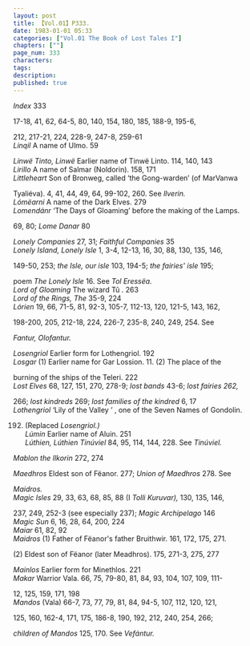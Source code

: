 ```yaml
---
layout: post
title: 【Vol.01】P333.
date: 1983-01-01 05:33
categories: ["Vol.01 The Book of Lost Tales I"]
chapters: [""]
page_num: 333
characters: 
tags: 
description: 
published: true
---
```


<p style="text-indent: 0;">
<I>Index</I> 333
</p>

17-18, 41, 62, 64-5, 80, 140, 154, 180, 185, 188-9, 195-6,

212, 217-21, 224, 228-9, 247-8, 259-61<BR><I>Linqil</I> A name of Ulmo. 59

<I>Línwë Tinto, Linwë</I> Earlier name of Tinwë Linto. 114, 140, 143<BR><I>Lirillo</I> A name of Salmar (Noldorin). 158, 171<BR><I>Littleheart</I> Son of Bronweg, called ‘the Gong-warden’ (of MarVanwa

Tyaliéva). 4, 41, 44, 49, 64, 99-102, 260. See <I>llverin.<BR>Lómëarni</I> A name of the Dark Elves. 279<BR><I>Lomendánr</I> ‘The Days of Gloaming’ before the making of the Lamps.

69, 80; <I>Lome Danar</I> 80

<I>Lonely Companies  </I> 27, 31; <I>Faithful Companies</I> 35<BR><I>Lonely Island, Lonely Isle   </I> 1, 3-4, 12-13, 16, 30, 88, 130, 135, 146,

149-50, 253; <I>the Isle, our isle</I> 103, 194-5; <I>the fairies' isle</I> 195;

poem <I>The Lonely Isle</I> 16. See <I>Tol Eressëa.<BR>Lord of Gloaming  </I> The wizard Tû . 263<BR><I>Lord of the Rings, The  </I> 35-9, 224<BR><I>Lórien </I> 19, 66, 71-5, 81, 92-3, 105-7, 112-13, 120, 121-5, 143, 162,

198-200, 205, 212-18, 224, 226-7, 235-8, 240, 249, 254. See

<I>Fantur, Olofantur.</I>

<I>Losengriol  </I> Earlier form for Lothengriol. 192<BR><I>Losgar  </I> (1) Earlier name for Gar Lossion. 11. (2) The place of the

burning of the ships of the Teleri. 222<BR><I>Lost Elves  </I> 68, 127, 151, 270, 278-9; <I>lost bands</I> 43-6; <I>lost fairies 262,</I>

266; <I>lost kindreds</I> 269; <I>lost families of the kindred</I> 6, 17<BR><I>Lothengriol  </I> ‘Lily of the Valley ’ , one of the Seven Names of Gondolin.

192. (Replaced <I>Losengriol.)<BR>Lúmin  </I> Earlier name of Aluin. 251<BR><I>Lúthien, Lúthien Tinúviel </I> 84, 95, 114, 144, 228. See <I>Tinúviel.</I>

<I>Mablon the Ilkorin   </I> 272, 274

<I>Maedhros  </I> Eldest son of Fëanor. 277; <I>Union of Maedhros</I> 278. See

<I>Maidros.<BR>Magic Isles  </I> 29, 33, 63, 68, 85, 88 (I <I>Tolli Kuruvar),</I> 130, 135, 146,

237, 249, 252-3 (see especially 237); <I>Magic Archipelago</I> 146<BR><I>Magic Sun   </I> 6, 16, 28, 64, 200, 224<BR><I>Maiar  </I> 61, 82, 92<BR><I>Maidros   </I> (1) Father of Fëanor's father Bruithwir. 161, 172, 175, 271.

(2) Eldest son of Fëanor (later Meadhros). 175, 271-3, 275, 277

<I>Mainlos  </I> Earlier form for Minethlos. 221<BR><I>Makar  </I> Warrior Vala. 66, 75, 79-80, 81, 84, 93, 104, 107, 109, 111-

12, 125, 159, 171, 198<BR><I>Mandos  </I> (Vala) 66-7, 73, 77, 79, 81, 84, 94-5, 107, 112, 120, 121,

125, 160, 162-4, 171, 175, 186-8, 190, 192, 212, 240, 254, 266;

<I>children of Mandos</I> 125, 170. See <I>Vefántur.</I>

